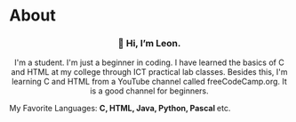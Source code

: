 # About
<p> 
  <h3 align = "center"> 👋 Hi, I’m Leon. </h3>
</p>
<p align = "center"> 
 I'm a student. I'm just a beginner in coding. I have learned the basics of C and HTML at my college through ICT practical lab classes. Besides this, I'm learning C and HTML from a YouTube 
 channel called freeCodeCamp.org. It is a good channel for beginners.
</p>
<p>
  My Favorite Languages: <b> C, HTML, Java, Python, Pascal </b> etc.
</p>

